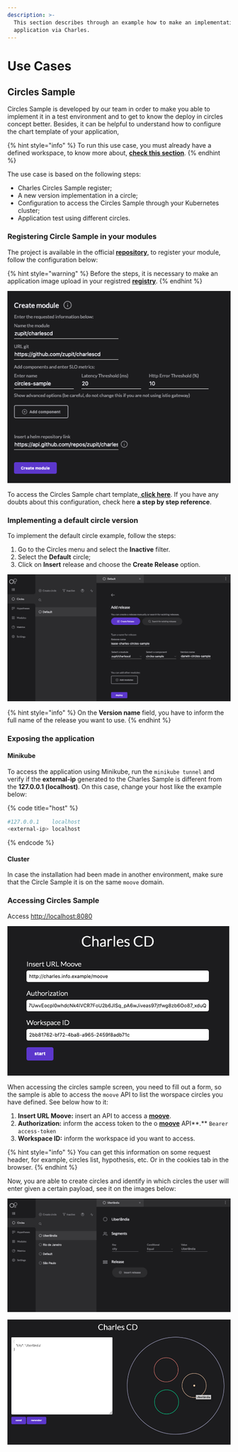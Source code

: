 ```yaml
---
description: >-
  This section describes through an example how to make an implementation of an
  application via Charles.
---
```


# Use Cases

## Circles Sample

Circles Sample is developed by our team in order to make you able to implement it in a test environment and to get to know the deploy in circles concept better. Besides, it can be helpful to understand how to configure the chart template of your application,

{% hint style="info" %}
 To run this use case, you must already have a defined workspace, to know more about, [**check this section**](../get-started/defining-a-workspace/).
{% endhint %}

The use case is based on the following steps:

* Charles Circles Sample register;
* A new version implementation in a circle;
* Configuration to access the Circles Sample through your Kubernetes cluster;
* Application test using different circles.

### Registering Circle Sample in your modules

The project is available in the official [**repository**](http://github.com/zupit/charlescd), to register your module, follow the configuration below: 

{% hint style="warning" %}
Before the steps, it is necessary to make an application image upload in your registred [**registry**](../get-started/defining-a-workspace/docker-registry.md). 
{% endhint %}

![](../.gitbook/assets/usscreen-shot-2020-08-12-at-17.34.57.png)

To access the Circles Sample chart template,[ **click here**](https://api.github.com/repos/zupit/charlescd/contents/samples/circles). If you have any doubts about this configuration, check here **a step by step reference**. 

### Implementing a default circle version 

To implement the default circle example, follow the steps: 

1. Go to the Circles menu and select the **Inactive** filter. 
2. Select the **Default** circle; 
3. Click on **Insert** release and choose the **Create Release** option.

![](../.gitbook/assets/us2screen-shot-2020-08-12-at-18.11.44.png)

{% hint style="info" %}
On the **Version name** field, you have to inform the full name of the release you want to use. 
{% endhint %}

### Exposing the application 

#### Minikube

To access the application using Minikube, run the `minikube tunnel` and verify if the **external-ip** generated to the Charles Sample is different from the **127.0.0.1 \(localhost\)**. On this case, change your host like the example below: 

{% code title="host" %}
```bash
#127.0.0.1    localhost
<external-ip> localhost
```
{% endcode %}

#### Cluster

In case the installation had been made in another environment, make sure that the Circle Sample it is on the same `moove` domain.

### Accessing Circles Sample

Access [http://localhost:8080](http://localhost:8080)

![](../.gitbook/assets/us3screen-shot-2020-08-12-at-21.48.08.png)

When accessing the circles sample screen, you need to fill out a form, so the sample is able to access the `moove` API to list the worspace circles you have defined. See below how to it: 

1. **Insert URL Moove:** insert an API to access a [**moove**](../#arquitetura-do-sistema).
2. **Authorization:** inform the access token to the  o [**moove**](../#arquitetura-do-sistema) API**.** `Bearer access-token`
3. **Workspace ID:** inform the workspace id you want to access. 

{% hint style="info" %}
You can get this information on some request header, for example, circles list, hypothesis, etc. Or in the cookies tab in the browser.
{% endhint %}

Now, you are able to create circles and identify in which circles the user will enter given a certain payload, see it on the images below: 

![](../.gitbook/assets/us4screen-shot-2020-08-12-at-22.18.35.png)

![](../.gitbook/assets/us4screen-shot-2020-08-12-at-22.20.44.png)


